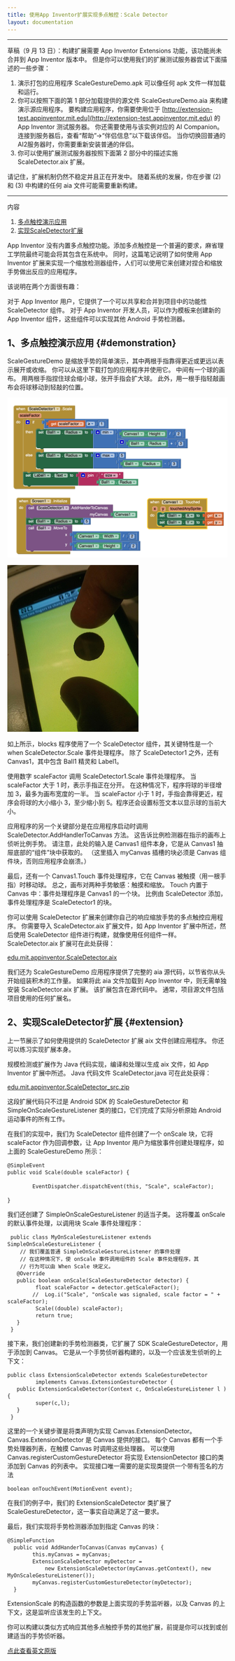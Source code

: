 ```yaml
---
title: 使用App Inventor扩展实现多点触控：Scale Detector
layout: documentation
---
```


***
草稿（9 月 13 日）：构建扩展需要 App Inventor Extensions 功能，该功能尚未合并到 App Inventor 版本中。 但是你可以使用我们的扩展测试服务器尝试下面描述的一些步骤：

1. 演示打包的应用程序 ScaleGestureDemo.apk 可以像任何 apk 文件一样加载和运行。
1. 你可以按照下面的第 1 部分加载提供的源文件 ScaleGestureDemo.aia 来构建演示源应用程序。 要构建应用程序，你需要使用位于 [http://extension-test.appinventor.mit.edu](http://extension-test.appinventor.mit.edu) 的 App Inventor 测试服务器。 你还需要使用与该实例对应的 AI Companion。 连接到服务器后，查看“帮助”->“伴侣信息”以下载该伴侣。 当你切换回普通的AI2服务器时，你需要重新安装普通的伴侣。
1. 你可以使用扩展测试服务器按照下面第 2 部分中的描述实施 ScaleDetector.aix 扩展。

请记住，扩展机制仍然不稳定并且正在开发中。 随着系统的发展，你在步骤 (2) 和 (3) 中构建的任何 aia 文件可能需要重新构建。

***


内容

1. [多点触控演示应用](#demonstration)
1. [实现ScaleDetector扩展](#extension)

App Inventor 没有内置多点触控功能。添加多点触控是一个普遍的要求，麻省理工学院最终可能会将其包含在系统中。 同时，这篇笔记说明了如何使用 App Inventor 扩展来实现一个缩放检测器组件，人们可以使用它来创建对捏合和缩放手势做出反应的应用程序。


该说明在两个方面很有趣：

对于 App Inventor 用户，它提供了一个可以共享和合并到项目中的功能性 ScaleDetector 组件。
对于 App Inventor 开发人员，可以作为模板来创建新的 App Inventor 组件，这些组件可以实现其他 Android 手势检测器。


## 1、多点触控演示应用  {#demonstration}

ScaleGestureDemo 是缩放手势的简单演示，其中两根手指靠得更近或更远以表示展开或收缩。 你可以从这里下载打包的应用程序并使用它。 中间有一个球的画布。 用两根手指捏住球会缩小球，张开手指会扩大球。 此外，用一根手指轻敲画布会将球移动到轻敲的位置。

![](images/extensionsMultitouch1.png)

![](images/extensionsMultitouch2.jpg)

如上所示，blocks 程序使用了一个 ScaleDetector 组件，其关键特性是一个 when ScaleDetector.Scale 事件处理程序。 除了 ScaleDetector1 之外，还有 Canvas1，其中包含 Ball1 精灵和 Label1。

使用数字 scaleFactor 调用 ScaleDetector1.Scale 事件处理程序。 当 scaleFactor 大于 1 时，表示手指正在分开。 在这种情况下，程序将球的半径增加 3，最多为画布宽度的一半。 当 scaleFactor 小于 1 时，手指会靠得更近，程序会将球的大小缩小 3，至少缩小到 5。程序还会设置标签文本以显示球的当前大小。

应用程序的另一个关键部分是在应用程序启动时调用 ScaleDetector.AddHandlerToCanvas 方法。 这告诉比例检测器在指示的画布上侦听比例手势。 请注意，此处的输入是 Canvas1 组件本身，它是从 Canvas1 抽屉底部的“组件”块中获取的。 （这里插入 myCanvas 插槽的块必须是 Canvas 组件块，否则应用程序会崩溃。）

最后，还有一个 Canvas1.Touch 事件处理程序，它在 Canvas 被触摸（用一根手指）时移动球。 总之，画布对两种手势敏感：触摸和缩放。 Touch 内置于 Canvas 中：事件处理程序是 Canvas1 的一个块。 比例由 ScaleDetector 添加，事件处理程序是 ScaleDetector1 的块。

你可以使用 ScaleDetector 扩展来创建你自己的响应缩放手势的多点触控应用程序。 你需要导入 ScaleDetector.aix 扩展文件，如 App Inventor 扩展中所述，然后使用 ScaleDetector 组件进行构建，就像使用任何组件一样。 ScaleDetector.aix 扩展可在此处获得：

[edu.mit.appinventor.ScaleDetector.aix](https://github.com/mit-cml/extensions/blob/gh-pages/data/extensions/edu.mit.appinventor.ScaleDetector.aix)

我们还为 ScaleGestureDemo 应用程序提供了完整的 aia 源代码，以节省你从头开始组装积木的工作量。 如果将此 aia 文件加载到 App Inventor 中，则无需单独安装 ScaleDetector.aix 扩展。 该扩展包含在源代码中。 通常，项目源文件包括项目使用的任何扩展名。

## 2、实现ScaleDetector扩展  {#extension}

上一节展示了如何使用提供的 ScaleDetector 扩展 aix 文件创建应用程序。 你还可以练习实现扩展本身。

规模检测或扩展作为 Java 代码实现，编译和处理以生成 aix 文件，如 App Inventor 扩展中所述。 Java 代码文件 ScaleDetector.java 可在此处获得：

[edu.mit.appinventor.ScaleDetector_src.zip](https://github.com/mit-cml/extensions/blob/gh-pages/data/sources/edu.mit.appinventor.ScaleDetector_src.zip)

这段扩展代码只不过是 Android SDK 的 ScaleGestureDetector 和 SimpleOnScaleGestureListener 类的接口，它们完成了实际分析原始 Android 运动事件的所有工作。

在我们的实现中，我们为 ScaleDetector 组件创建了一个 onScale 块，它将 scaleFactor 作为回调参数，让 App Inventor 用户为缩放事件创建处理程序，如上面的 ScaleGestureDemo 所示：

```
@SimpleEvent
public void Scale(double scaleFactor) {

        EventDispatcher.dispatchEvent(this, "Scale", scaleFactor);

}
```

我们还创建了 SimpleOnScaleGestureListener 的适当子类。 这将覆盖 onScale 的默认事件处理，以调用块 Scale 事件处理程序：

```
 public class MyOnScaleGestureListener extends SimpleOnScaleGestureListener {
    // 我们覆盖普通 SimpleOnScaleGestureListener 的事件处理
    // 在这种情况下，使 onScale 事件调用组件的 Scale 事件处理程序，其
    // 行为可以由 When Scale 块定义。
   @Override
   public boolean onScale(ScaleGestureDetector detector) {              
         float scaleFactor = detector.getScaleFactor();
        //  Log.i("Scale", "onScale was signaled, scale factor = " + scaleFactor);
         Scale((double) scaleFactor);
         return true;
   }
 }
```

接下来，我们创建新的手势检测器类，它扩展了 SDK ScaleGestureDetector，用于添加到 Canvas。 它是从一个手势侦听器构建的，以及一个应该发生侦听的上下文：

```
public class ExtensionScaleDetector extends ScaleGestureDetector
         implements Canvas.ExtensionGestureDetector {
   public ExtensionScaleDetector(Context c, OnScaleGestureListener l ) {
         super(c,l);
   }
 }
```

这里的一个关键步骤是将类声明为实现 Canvas.ExtensionDetector。 Canvas.ExtensionDetector 是 Canvas 提供的接口。 每个 Canvas 都有一个手势处理器列表，在触摸 Canvas 时调用这些处理器。 可以使用 Canvas.registerCustomGestureDetector 将实现 ExtensionDetector 接口的类添加到 Canvas 的列表中。 实现接口唯一需要的是实现类提供一个带有签名的方法

```
boolean onTouchEvent(MotionEvent event);
```

在我们的例子中，我们的 ExtensionScaleDetector 类扩展了 ScaleGestureDetector，这一事实自动满足了这一要求。

最后，我们实现将手势检测器添加到指定 Canvas 的块：
```
@SimpleFunction
  public void AddHanderToCanvas(Canvas myCanvas) {
        this.myCanvas = myCanvas;
        ExtensionScaleDetector myDetector =
            new ExtensionScaleDetector(myCanvas.getContext(), new MyOnScaleGestureListener());
        myCanvas.registerCustomGestureDetector(myDetector);
  }
```

ExtensionScale 的构造函数的参数是上面实现的手势监听器，以及 Canvas 的上下文，这是监听应该发生的上下文。

你可以构建以类似方式响应其他多点触控手势的其他扩展，前提是你可以找到或创建适当的手势侦听器。


[点此查看英文原版](https://docs.google.com/document/d/1UwpTqLqNOPJxOlBxQSIVTOH548lbQhmpdj-MrUMToA4/edit)